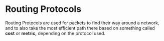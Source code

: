 # Routing Protocols

Routing Protocols are used for packets to find their way around a network, and to also take the most efficient path there based on something called **cost** or **metric,** depending on the protocol used.
